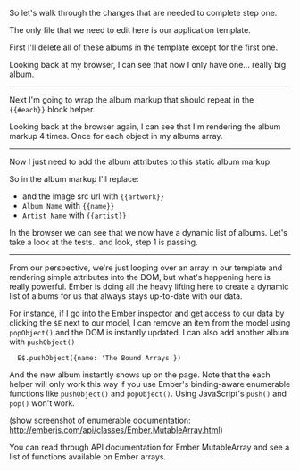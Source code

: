 So let's walk through the changes that are needed to complete step one.

The only file that we need to edit here is our application template.

First I'll delete all of these albums in the template except for the first one.

Looking back at my browser, I can see that now I only have one... really big album.

---

Next I'm going to wrap the album markup that should repeat in the `{{#each}}`
block helper.

Looking back at the browser again, I can see that I'm rendering the album markup 4
times. Once for each object in my albums array.

---

Now I just need to add the album attributes to this static album markup.

So in the album markup I'll replace:

* and the image src url with `{{artwork}}`
* `Album Name` with `{{name}}`
* `Artist Name` with `{{artist}}`

In the browser we can see that we now have a dynamic list of albums. Let's take
a look at the tests.. and look, step 1 is passing.

---

From our perspective, we're just looping over an array in our template and
rendering simple attributes into the DOM, but what's happening here is really
powerful. Ember is doing all the heavy lifting here to create a dynamic list of
albums for us that always stays up-to-date with our data.

For instance, if I go into the Ember inspector and get access to our data by
clicking the `$E` next to our model, I can remove an item from the model using
`popObject()` and the DOM is instantly updated. I can also add another album
with `pushObject()`

```
  E$.pushObject({name: 'The Bound Arrays'})
```

And the new album instantly shows up on the page. Note that the each helper
will only work this way if you use Ember's binding-aware enumerable functions
like `pushObject()` and `popObject()`.  Using JavaScript's `push()` and `pop()`
won't work.

(show screenshot of enumerable documentation:
http://emberjs.com/api/classes/Ember.MutableArray.html)

You can read through API documentation for Ember MutableArray and see a list of
functions available on Ember arrays.
